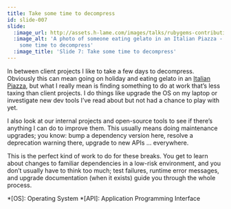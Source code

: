 ```yaml
---
title: Take some time to decompress
id: slide-007
slide:
  :image_url: http://assets.h-lame.com/images/talks/rubygems-contribution/slides/007.jpg
  :image_alt: 'A photo of someone eating gelato in an Italian Piazza - text: Take
    some time to decompress'
  :image_title: 'Slide 7: Take some time to decompress'
---
```

In between client projects I like to take a few days to decompress.  Obviously this can mean going on holiday and eating gelato in an [Italian Piazza](https://goo.gl/maps/ws7oSu3y8yH2), but what I really mean is finding something to do at work that’s less taxing than client projects.  I do things like upgrade the OS on my laptop or investigate new dev tools Iʼve read about but not had a chance to play with yet.

I also look at our internal projects and open-source tools to see if there’s anything I can do to improve them.  This usually means doing maintenance upgrades; you know: bump a dependency version here, resolve a deprecation warning there, upgrade to new APIs … everywhere.

This is the perfect kind of work to do for these breaks.  You get to learn about changes to familiar dependencies in a low-risk environment, and you donʼt usually have to think too much; test failures, runtime error messages, and upgrade documentation (when it exists) guide you through the whole process.


*[OS]: Operating System
*[API]: Application Programming Interface
